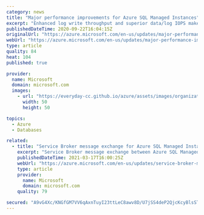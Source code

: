 ```yaml
---
category: news
title: "Major performance improvements for Azure SQL Managed Instances"
excerpt: "Enhanced log write throughput and superior data/log IOPS make Azure SQL Managed Instances even more appealing for migration."
publishedDateTime: 2020-09-22T16:04:15Z
originalUrl: "https://azure.microsoft.com/en-us/updates/major-performance-improvements-for-azure-sql-managed-instances/"
webUrl: "https://azure.microsoft.com/en-us/updates/major-performance-improvements-for-azure-sql-managed-instances/"
type: article
quality: 84
heat: 104
published: true

provider:
  name: Microsoft
  domain: microsoft.com
  images:
    - url: "https://everyday-cc.github.io/azure/assets/images/organizations/microsoft.com-50x50.jpg"
      width: 50
      height: 50

topics:
  - Azure
  - Databases

related:
  - title: "Service Broker message exchange for Azure SQL Managed Instance in public preview"
    excerpt: "Service Broker message exchange between Azure SQL Managed Instances (public preview) allows you to build reliable distributed applications with asynchronous message processing functionality by leveraging SQL Server engine’s native support for messaging/queuing."
    publishedDateTime: 2021-03-17T16:00:25Z
    webUrl: "https://azure.microsoft.com/en-us/updates/service-broker-message-exchange-for-azure-sql-managed-instance-in-public-preview/"
    type: article
    provider:
      name: Microsoft
      domain: microsoft.com
    quality: 79

secured: "A9vG4Xc/KNGfGM7VV6qAxnTuyI23ttLeC8awv8D/U7jSS4deP2QjcKcyBlsSTUcq5N2LvIBzLPsScHjo4CaPSjPvhCnbfmtLHvGfUzaQ8X/Prc5ppnamkHJSaxulpOdqH9D2mTj2sx4FxFYFxWIlggMh6vTrsLNHma6z+dX3z1OBwLcGiqUXGlGZPmFFxjSbphEd2sXzVoY2RDNsa3Po2GzGU3iuJqkvmZCGXKHow2pefvkXkTdQWGOiaFBaGxpp7U87HKw8yOq1i5hDln4f91NQ1Ct6xmS9ZYWlx/v5I/TJlfr3RBSejc9LlZdR5NgFlZGnvFqrdiQD8yu1g4LGsdJlJBoWBkmx3/kzXeT4gfU=;R66qq/lGmiOzSO1vu+fI+Q=="
---
```


